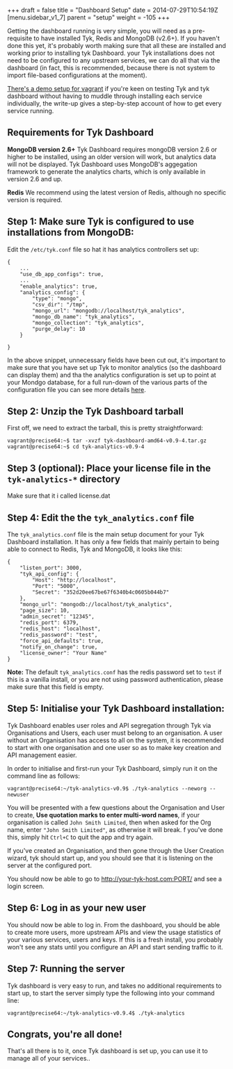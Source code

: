 +++
draft = false
title = "Dashboard Setup"
date = 2014-07-29T10:54:19Z
[menu.sidebar_v1_7]
    parent = "setup"
    weight = -105
+++

Getting the dashboard running is very simple, you will need as a pre-requisite to have installed Tyk, Redis and MongoDB (v2.6+). If you haven't done this yet,
it's probably worth making sure that all these are installed and working prior to installing tyk Dashboard. your Tyk installations does not need to be
configured to any upstream services, we can do all that via the dashboard (in fact, this is recommended, because there is not system to import file-based 
configurations at the moment).

[There's a demo setup for vagrant](../../v1.6/setup/vagrant-setup) if you're keen on testing Tyk and tyk dashboard without having to muddle through
installing each service individually, the write-up gives a step-by-step account of how to get every service running.

## Requirements for Tyk Dashboard

**MongoDB version 2.6+** Tyk Dashboard requires mongoDB version 2.6 or higher to be installed, using an older version will work, 
but analytics data will not be displayed. Tyk Dashboard uses MongoDB's aggegation framework to generate the analytics charts,
which is only available in version 2.6 and up.

**Redis** We recommend using the latest version of Redis, although no specific version is required.

## Step 1: Make sure Tyk is configured to use installations from MongoDB:

Edit the `/etc/tyk.conf` file so hat it has analytics controllers set up:

    {
        ...
        "use_db_app_configs": true,
        ...
        "enable_analytics": true,
        "analytics_config": {
            "type": "mongo",
            "csv_dir": "/tmp",
            "mongo_url": "mongodb://localhost/tyk_analytics",
            "mongo_db_name": "tyk_analytics",
            "mongo_collection": "tyk_analytics",
            "purge_delay": 10
        }
    
    }
    
In the above snippet, unnecessary fields have been cut out, it's important to make sure that you have set up Tyk to monitor analytics (so the dashboard
can display them) and tha the analytics configuration is set up to point at your Mondgo database, for a full run-down of the various parts of the configuration
file you can see more details [here](../../v1.6/setup/configuration/).

## Step 2: Unzip the Tyk Dashboard tarball
 
First off, we need to extract the tarball, this is pretty straightforward:
    
    vagrant@precise64:~$ tar -xvzf tyk-dashboard-amd64-v0.9-4.tar.gz
    vagrant@precise64:~$ cd tyk-analytics-v0.9-4

## Step 3 (optional): Place your license file in the `tyk-analytics-*` directory

Make sure that it i called license.dat

## Step 4: Edit the the `tyk_analytics.conf` file
 
The `tyk_analytics.conf` file is the main setup document for your Tyk Dashboard installation. It has only a few fields that mainly pertain to being
able to connect to Redis, Tyk and MongoDB, it looks like this:

    {
        "listen_port": 3000,
        "tyk_api_config": {
            "Host": "http://localhost",
            "Port": "5000",
            "Secret": "352d20ee67be67f6340b4c0605b044b7"
        },
        "mongo_url": "mongodb://localhost/tyk_analytics",
        "page_size": 10,
        "admin_secret": "12345",
        "redis_port": 6379,
        "redis_host": "localhost",
        "redis_password": "test",
        "force_api_defaults": true,
        "notify_on_change": true,
        "license_owner": "Your Name"
    }
    
**Note:** The default `tyk_analytics.conf` has the redis password set to `test` if this is a vanilla install, or you are not using
password authentication, please make sure that this field is empty.

## Step 5: Initialise your Tyk Dashboard installation:

Tyk Dashboard enables user roles and API segregation through Tyk via Organisations and Users, each user must belong to an organisation. A user without an Organisation
has access to all on the system, it is recommended to start with one organisation and one user so as to make key creation and API management easier.

In order to initialise and first-run your Tyk Dashboard, simply run it on the command line as follows:

    vagrant@precise64:~/tyk-analytics-v0.9$ ./tyk-analytics --neworg --newuser
    
You will be presented with a few questions about the Organisation and User to create, **Use quotation marks to enter multi-word names**, if your organisation is called
`John Smith Limited`, then when asked for the Org name, enter `"John Smith Limited"`, as otherwise it will break. f you've done this, simply hit `Ctrl+C` to quit the
app and try again.

If you've created an Organisation, and then gone through the User Creation wizard, tyk should start up, and you should see that it is listening on the server at the 
configured port.

You should now be able to go to http://your-tyk-host.com:PORT/ and see a login screen. 

## Step 6: Log in as your new user

You should now be able to log in. From the dashboard, you should be able to create more users, more upstream APIs and view the usage statistics of your
various services, users and keys. If this is a fresh install, you probably won't see any stats until you configure an API and start sending traffic to it.

## Step 7: Running the server

Tyk dashboard is very easy to run, and takes no additional requirements to start up, to start the server simply type the following into your command line:

    vagrant@precise64:~/tyk-analytics-v0.9.4$ ./tyk-analytics
    
    
## Congrats, you're all done!

That's all there is to it, once Tyk dashboard is set up, you can use it to manage all of your services..